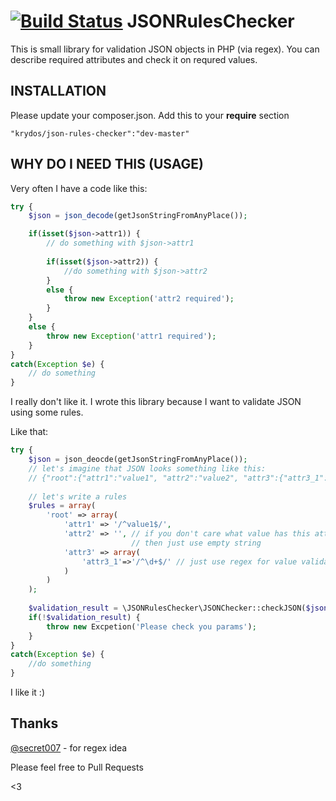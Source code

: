[![Build Status](https://travis-ci.org/KryDos/JSONRulesChecker.svg?branch=master)](https://travis-ci.org/KryDos/JSONRulesChecker)
JSONRulesChecker
=======================
This is small library for validation JSON objects in PHP (via regex). You can describe required attributes and check it on requred values.

INSTALLATION
------------
Please update your composer.json. Add this to your **require** section
```
"krydos/json-rules-checker":"dev-master"
```

WHY DO I NEED THIS (USAGE)
-------------

Very often I have a code like this:
```php
try {
    $json = json_decode(getJsonStringFromAnyPlace());

    if(isset($json->attr1)) {
        // do something with $json->attr1
        
        if(isset($json->attr2)) {
            //do something with $json->attr2
        }
        else {
            throw new Exception('attr2 required');
        }
    }
    else {
        throw new Exception('attr1 required');
    }
}
catch(Exception $e) {
    // do something
}
```
I really don't like it. I wrote this library because I want to validate JSON using some rules.

Like that:
```php
try {
    $json = json_deocde(getJsonStringFromAnyPlace());
    // let's imagine that JSON looks something like this:
    // {"root":{"attr1":"value1", "attr2":"value2", "attr3":{"attr3_1":"123"}}}
    
    // let's write a rules
    $rules = array(
        'root' => array(
            'attr1' => '/^value1$/',
            'attr2' => '', // if you don't care what value has this attribute 
                           // then just use empty string
            'attr3' => array(
                'attr3_1'=>'/^\d+$/' // just use regex for value validating
            )
        )
    );
    
    $validation_result = \JSONRulesChecker\JSONChecker::checkJSON($json, $rules); // return true
    if(!$validation_result) {
        throw new Excpetion('Please check you params');
    }
}
catch(Exception $e) {
    //do something
}
```

I like it :)

Thanks
------

[@secret007][1] - for regex idea


  [1]: https://github.com/secret007


Please feel free to Pull Requests

<3
